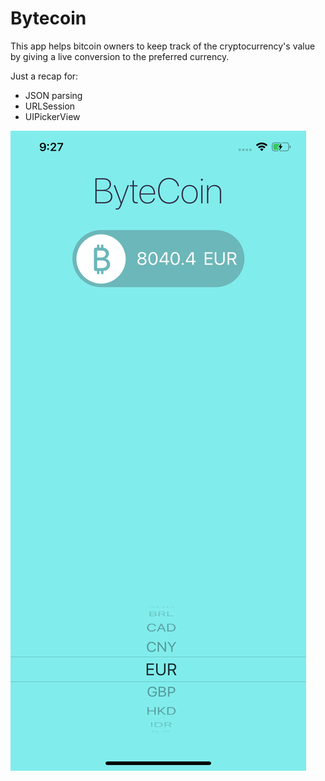 # Bytecoin

This app helps bitcoin owners to keep track of the cryptocurrency's value by giving a live conversion to the preferred currency.

Just a recap for:
* JSON parsing
* URLSession
* UIPickerView

![Screenshot](Screenshots/ByteCoinScreenshot.png)

